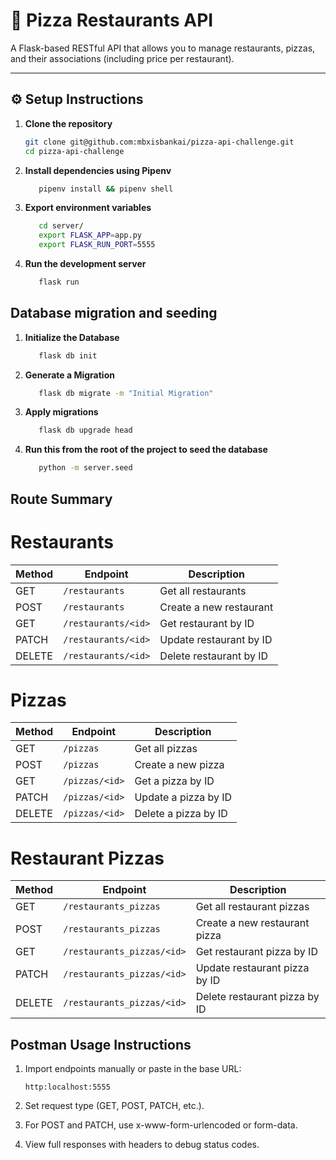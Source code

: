 # 🍕 Pizza Restaurants API

A Flask-based RESTful API that allows you to manage restaurants, pizzas, and their associations (including price per restaurant).  

---

## ⚙️ Setup Instructions

1. **Clone the repository**
   ```bash
   git clone git@github.com:mbxisbankai/pizza-api-challenge.git
   cd pizza-api-challenge
   ```

2. **Install dependencies using Pipenv**
   ```bash
      pipenv install && pipenv shell
   ```

3. **Export environment variables**
   ```bash
      cd server/
      export FLASK_APP=app.py
      export FLASK_RUN_PORT=5555
   ```

4. **Run the development server**
   ```bash
      flask run
   ```

## Database migration and seeding
1. **Initialize the Database**
   ```bash
      flask db init
   ```

2. **Generate a Migration**
   ```bash
      flask db migrate -m "Initial Migration"
   ```

3. **Apply migrations**
   ```bash
      flask db upgrade head
   ```

4. **Run this from the root of the project to seed the database**
   ```bash
      python -m server.seed
   ```


## Route Summary
# Restaurants
| Method | Endpoint                | Description                  |
|--------|-------------------------|------------------------------|
| GET    | `/restaurants`          | Get all restaurants          |
| POST   | `/restaurants`          | Create a new restaurant      |
| GET    | `/restaurants/<id>`     | Get restaurant by ID         |
| PATCH  | `/restaurants/<id>`     | Update restaurant by ID      |
| DELETE | `/restaurants/<id>`     | Delete restaurant by ID      |

# Pizzas
| Method | Endpoint                | Description                   |
|--------|-------------------------|-------------------------------|
| GET    | `/pizzas`               | Get all pizzas                |
| POST   | `/pizzas`               | Create a new pizza            |
| GET    | `/pizzas/<id>`          | Get a pizza by ID             |
| PATCH  | `/pizzas/<id>`          | Update a pizza by ID          |
| DELETE | `/pizzas/<id>`          | Delete a pizza by ID          |

# Restaurant Pizzas
| Method | Endpoint                       | Description                   |
|--------|--------------------------------|-------------------------------|
| GET    | `/restaurants_pizzas`          | Get all restaurant pizzas     |
| POST   | `/restaurants_pizzas`          | Create a new restaurant pizza | 
| GET    | `/restaurants_pizzas/<id>`     | Get restaurant pizza by ID    |
| PATCH  | `/restaurants_pizzas/<id>`     | Update restaurant pizza by ID |
| DELETE | `/restaurants_pizzas/<id>`     | Delete restaurant pizza by ID |


## Postman Usage Instructions
1. Import endpoints manually or paste in the base URL:
   ```
   http:localhost:5555
   ```
2. Set request type (GET, POST, PATCH, etc.).

3. For POST and PATCH, use x-www-form-urlencoded or form-data.

4. View full responses with headers to debug status codes.
